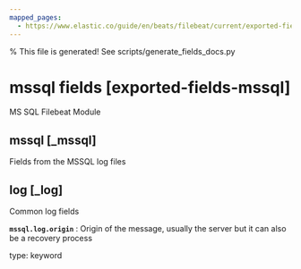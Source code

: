 ```yaml
---
mapped_pages:
  - https://www.elastic.co/guide/en/beats/filebeat/current/exported-fields-mssql.html
---
```


% This file is generated! See scripts/generate_fields_docs.py

# mssql fields [exported-fields-mssql]

MS SQL Filebeat Module

## mssql [_mssql]

Fields from the MSSQL log files

## log [_log]

Common log fields

**`mssql.log.origin`**
:   Origin of the message, usually the server but it can also be a recovery process

type: keyword


